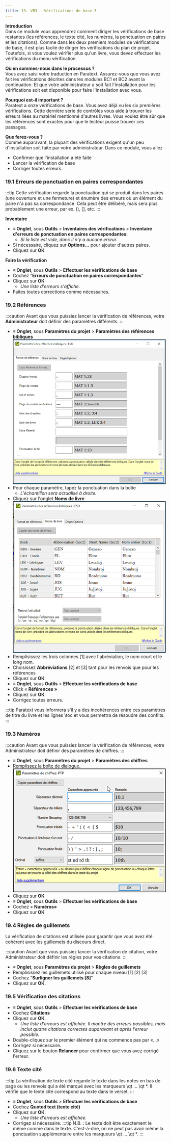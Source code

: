 ```yaml
---
title: 19. VB3 – Vérifications de base 3
---
```

**Introduction**  
Dans ce module vous apprendrez comment diriger les vérifications de base restantes (les références, le texte cité, les numéros, la ponctuation en paires et les citations). Comme dans les deux premiers modules de vérifications de base, il est plus facile de diriger les vérifications du plan de projet. Toutefois, si vous voulez vérifier plus qu'un livre, vous devez effectuer les vérifications du menu vérification.

**Où en sommes-nous dans le processus ?**  
Vous avez saisi votre traduction en Paratext. Assurez-vous que vous avez fait les vérifications décrites dans les modules BC1 et BC2 avant la continuation. Et que votre administrateur a soit fait l'installation pour les vérifications soit est disponible pour faire l'installation avec vous.

**Pourquoi est-il important ?**  
Paratext a onze vérifications de base. Vous avez déjà vu les six premières vérifications. Cette dernière série de contrôles vous aide à trouver les erreurs liées au matériel mentionné d'autres livres. Vous voulez être sûr que les références sont exactes pour que le lecteur puisse trouver ces passages.

**Que ferez-vous ?**  
Comme auparavant, la plupart des vérifications exigent qu'un peu d'installation soit faite par votre administrateur. Dans ce module, vous allez

-   Confirmer que l'installation a été faite
-   Lancer la vérification de base
-   Corriger toutes erreurs.

### 19.1 Erreurs de ponctuation en paires correspondantes

:::tip
Cette vérification regarde la ponctuation qui se produit dans les paires (une ouverture et une fermeture) et énumère des erreurs où un élément du paire n'a pas sa correspondance. Cela peut être délibéré, mais sera plus probablement une erreur, par ex. (), [], etc.
:::

**Inventaire**  
-  **≡ Onglet**, sous **Outils** \> **Inventaires des vérifications** \> **Inventaire d'erreurs de ponctuation en paires correspondantes:**  
    -    *Si la liste est vide, donc il n'y a aucune erreur.*  
-   Si nécessaire, cliquez sur **Options...** pour ajouter d'autres paires.
-   Cliquez sur **OK**

**Faire la vérification**  
-  **≡ Onglet**, sous **Outils** \> **Effectuer les vérifications de base**
-   Cochez “**Erreurs de ponctuation en paires correspondantes**”
-   Cliquez sur **OK**  
    -    *Une liste d'erreurs s'affiche.*  
-   Faites toutes corrections comme nécessaires.

### 19.2 Références
:::caution
Avant que vous puissiez lancer la vérification de références, votre **Administrateur** doit définir des paramètres différents.
:::
-  **≡ Onglet**, sous **Paramètres du projet** \> **Paramètres des références bibliques**  
    ![](../media/4717f342182250df9b130f8ff728a949.png)
-   Pour chaque paramètre, tapez la ponctuation dans la boîte 
    -    *L'échantillon sera actualisé à droite.*  
-   Cliquez sur l'onglet **Noms de livre**  
    ![](../media/b75d86f75f87e72b4580bc2bc6707134.png)
-   Remplisissez les trois colonnes [1] avec l'abréviation, le nom court et le long nom.
-   Choisissez **Abbréviations** [2] et [3] tant pour les renvois que pour les références
-   Cliquez sur **OK**
-  **≡ Onglet**, sous **Outils** \> **Effectuer les vérifications de base**
-   Click « **Références »**
-   Cliquez sur **OK**
-   Corrigez toutes erreurs.

:::tip
Paratext vous informera s'il y a des incohérences entre ces paramètres de titre du livre et les lignes \\toc et vous permettra de résoudre des conflits.
:::

### 19.3 Numéros

:::caution
Avant que vous puissiez lancer la vérification de références, votre Administrateur doit définir des paramètres de chiffres.
:::

-  **≡ Onglet**, sous **Paramètres du projet** \> **Paramètres des chiffres**
-   Remplissez la boîte de dialogue.  
    ![](../media/1eb8c544c736f41791ddbb0546a1e210.png)  
-   Cliquez sur **OK**
-  **≡ Onglet**, sous **Outils** \> **Effectuer les vérifications de base**
-   Cochez « **Numéros»**
-   Cliquez sur **OK**

### 19.4 Règles de guillemets

La vérification de citations est utilisée pour garantir que vous avez été cohérent avec les guillemets du discours direct.

:::caution
Avant que vous puissiez lancer la vérification de citation, votre Administrateur doit définir les règles pour vos citations.
:::

-  **≡ Onglet**, sous **Paramètres du projet** \> **Règles de guillemets**
-   Remplisissez les guillemets utilisé pour chaque niveau [1] [2] [3]
-   Cochez "**Surligner les guillemets [8]**"
-   Cliquez sur  **OK**.

### 19.5 Vérification des citations

-  **≡ Onglet**, sous **Outils** \> **Effectuer les vérifications de base**
-   Cochez **Citations**
-   Cliquez sur **OK**.  
    -    *Une liste d'erreurs est affichée. Il montre des erreurs possibles, mais inclut quatre citations correctes auparavant et après l'erreur possible.*
-   Double-cliquez sur le premier élément qui ne commence pas par «…»
-   Corrigez si nécessaire.
-   Cliquez sur le bouton **Relancer** pour confirmer que vous avez corrigé l'erreur.

### 19.6 Texte cité

:::tip
La vérification de texte cité regarde le texte dans les notes en bas de page ou les renvois qui a été marqué avec les marqueurs \\qt … \\qt \*. Il vérifie que le texte cité correspond au texte dans le verset.
:::

-  **≡ Onglet**, sous **Outils** \> **Effectuer les vérifications de base**
-   Cochez **Quoted text (texte cité)**
-   Cliquez sur **OK**.  
    -    *Une liste d'erreurs est affichée.*
-   Corrigez si nécessaire.
:::tip
N.B. : Le texte doit être exactement le même comme dans le texte. C'est-à-dire, on ne peut pas avoir même la ponctuation supplémentaire entre les marqueurs \\qt … \\qt \*.
:::
